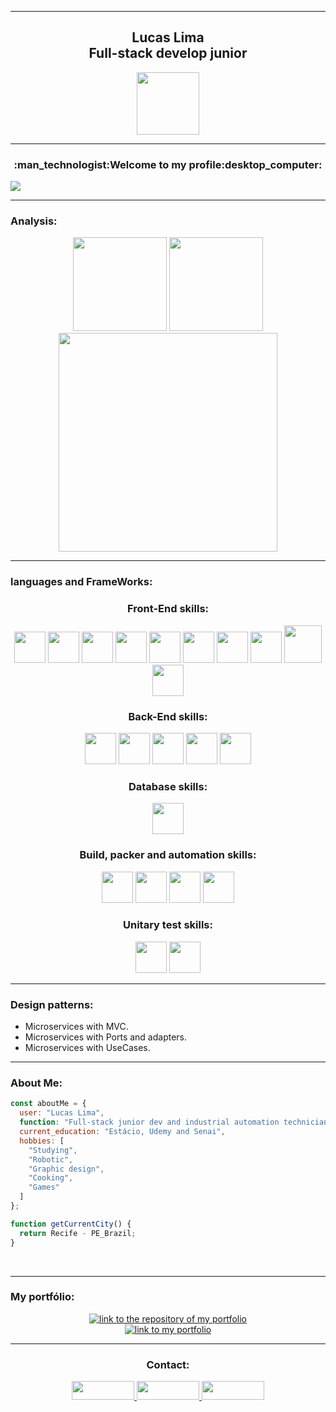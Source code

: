 <hr>
<div align="center">
  <h2><b>Lucas Lima</b><br>Full-stack develop junior</h2>
  <img width="100px" src="https://user-images.githubusercontent.com/99892157/166800600-3d31e845-4d18-4286-b5c3-5a7230fb7ff0.svg">
</div>
<hr>
<div align="center">
  <h3>:man_technologist:Welcome to my profile:desktop_computer:</h3>
</div>
<img src="https://user-images.githubusercontent.com/99892157/166859475-a8e24b6b-99c6-4e7d-a0d4-186c4bb0c930.gif">
<br>
<hr>
<h3><b>Analysis:</b></h3>
<div align="center">
    <img height="150px"src="https://github-readme-stats.vercel.app/api?username=LucasLima004&show_icons=true&theme=dark&hide&title_color=020201&text_color=020201F&icon_color=020201&border_color=020201&bg_color=CE5327">
    <img height="150px"src="https://github-readme-streak-stats.herokuapp.com?user=LucasLima004&background=CE5327&dates=050402&sideLabels=050402&currStreakLabel=050402&sideNums=050402&fire=050402&ring=050402&stroke=050402">
    <br><img height="350px"src="https://github-readme-stats.vercel.app/api/top-langs/?username=LucasLima004&compact&langs_count=8&theme=dark&hide&title_color=020201&text_color=020201&icon_color=020201&border_color=020201&bg_color=CE5327">
</div>
<hr>
<h3>languages and FrameWorks:</h3>
<div align="center">
<h3>Front-End skills:</h3>
  
  <img height="50px"  src="https://user-images.githubusercontent.com/99892157/166864082-24199629-2d2c-425f-91e6-b4f618c086e1.svg">
  <img height="50px"  src="https://user-images.githubusercontent.com/99892157/166864087-53440296-8e8e-4101-9cd1-c1b741f400f3.svg">
  <img height="50px"  src="https://user-images.githubusercontent.com/99892157/166864084-a0e6281b-0843-4a27-93c3-d18a37ce79b6.svg">
  <img height="50px"  src="https://github.com/LucasLima004/LucasLima004/assets/99892157/3bfd35cd-2c29-437d-9f25-1dcd28854f84">
  <img height="50px"  src="https://github.com/LucasLima004/LucasLima004/assets/99892157/059282ad-691a-46be-b234-07a43c1139b9">
  <img height="50px"  src="https://github.com/LucasLima004/LucasLima004/assets/99892157/6d355a71-1b43-40f7-8ae8-52c8314271aa">
  <img height="50px"  src="https://github.com/LucasLima004/LucasLima004/assets/99892157/ff08174c-47e1-4dc7-9ad1-f24052baca06">
  <img height="50px"  src="https://user-images.githubusercontent.com/99892157/166864098-464ad402-e545-4017-af8e-75885539feb5.svg"> 
  <img height="60px"  src="https://user-images.githubusercontent.com/99892157/191785329-07cf428a-ad15-487a-9b20-4a34d347b4b0.svg"> 
  <img height="50px"  src="https://user-images.githubusercontent.com/99892157/166864745-578dda4f-4e66-4d4e-8a58-05a5b658cc68.svg">
  
<h3>Back-End skills:</h3>
  <img height="50px"  src="https://user-images.githubusercontent.com/99892157/182045261-1119b2c4-23c8-4ac6-8b2f-538859ca0076.svg">
  <img height="50px"  src="https://github.com/LucasLima004/LucasLima004/assets/99892157/98337d3e-2657-4d38-acc0-9551b8bb1a92">
  <img height="50px"  src="https://github.com/LucasLima004/LucasLima004/assets/99892157/295bd2e3-9859-468f-9755-e97649018e85">
  <img height="50px"  src="https://github.com/LucasLima004/LucasLima004/assets/99892157/13985bf7-6f3d-4b55-a9b3-4836c32b7b51">
  <img height="50px"  src="https://user-images.githubusercontent.com/99892157/191781995-8b0f6f94-96da-411d-bcb8-1a7764ccaa26.svg">

<h3>Database skills:</h3>
  <img height="50px"  src="https://github.com/LucasLima004/LucasLima004/assets/99892157/3cf2f4af-acb6-496f-821c-b1f6070f5eed">

<h3>Build, packer and automation skills:</h3>
  <img height="50px"  src="https://github.com/LucasLima004/LucasLima004/assets/99892157/db854560-3ba1-42fb-9988-cf6eeda92d44">
  <img height="50px"  src="https://github.com/LucasLima004/LucasLima004/assets/99892157/f02bf758-612b-44dd-8693-36914ba6bca0">
  <img height="50px"  src="https://user-images.githubusercontent.com/99892157/166864096-211c5068-98cc-4f61-a796-e0081376d2de.svg">
  <img height="50px"  src="https://user-images.githubusercontent.com/99892157/166864093-326f1884-8bf5-4ec5-b1f1-f9399df4d5d7.svg">

<h3>Unitary test skills:</h3>
  <img height="50px"  src="https://github.com/LucasLima004/LucasLima004/assets/99892157/92d02bee-7a76-449d-8e6b-77b370231517">
  <img height="50px"  src="https://github.com/LucasLima004/LucasLima004/assets/99892157/037dd989-6c98-4f9b-91eb-4e0258363e53">

</div>
<hr>

<h3 align="left">Design patterns:</h3>
  <ul>
    <li>Microservices with MVC.</li>
    <li>Microservices with Ports and adapters.</li>
    <li>Microservices with UseCases.</li>
  </ul>


<hr>
<h3 align="left">About Me:</h3>


```js
const aboutMe = {
  user: "Lucas Lima",
  function: "Full-stack junior dev and industrial automation technician",
  current_education: "Estácio, Udemy and Senai",
  hobbies: [
    "Studying",
    "Robotic",
    "Graphic design",
    "Cooking",
    "Games"
  ]
};

function getCurrentCity() {
  return Recife - PE_Brazil;
}

```
<br>
<hr>
<h3>My portfólio:</h3>
<div align="center">
<a href="https://lucaslima004.github.io/MyPortf-lio/">
    <img alt="link to the repository of my portfolio" src="https://github-readme-stats.vercel.app/api/pin/?username=LucasLima004&repo=MyPortf-lio&bg_color=CD5327&title_color=0D0F1B&text_color=0D0F1B&hide_border=&show_icons=true&icon_color=0D0F1B&locale=en">
</a>
</br>
<a href="https://lucaslima004.github.io/MyPortf-lio/">
    <img alt="link to my portfolio" src="https://img.shields.io/static/v1?label&message=open+portfolio&color=D18C30&style=for-the-badge" />
</a>
</div>
<div align="center">
  
 <hr>
  <h3><b>Contact:</b></h3>
  <a href="https://api.whatsapp.com/send?phone=5581992160054&text=Ol%C3%A1%2C%20estou%20interessado(a)%20nos%20seus%20servi%C3%A7os." target="_blank">
    <img width="100px" height="30px" src="https://img.shields.io/badge/WhatsApp-CD5327?style=for-the-badge&logo=whatsapp&logoColor=white">
  </a>
  <a target="_blank" href="mailto:lucaslima004@gmail.com">
     <img width="100px" height="30px" src="https://img.shields.io/badge/Gmail-CD5327?style=for-the-badge&logo=gmail&logoColor=white">
  </a>
  <a target="_blank" href="https://www.linkedin.com/in/lucas-lima-6129a4226">
    <img width="100px" height="30px"  src="https://img.shields.io/badge/LinkedIn-CD5327?style=for-the-badge&logo=linkedin&logoColor=white">
  </a> 
</div>

  
